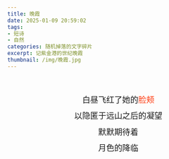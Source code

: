 ```yaml
---
title: 晚霞
date: 2025-01-09 20:59:02
tags: 
- 短诗
- 自然
categories: 随机掉落的文字碎片
excerpt: 记紫金港的世纪晚霞
thumbnail: /img/晚霞.jpg
---
```

<br>
<p style = " 
    font-size: 1.3em;
    text-align: center;
    line-height: 2em;"
>
白昼飞红了她的<span style = "color: #fe4017">脸颊</span> <br>
以隐匿于远山之后的凝望<br>  
默默期待着  <br>
月色的降临  <br>
</p>
